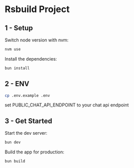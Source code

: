 # Rsbuild Project

## 1 - Setup

Switch node version with nvm:

```bash
nvm use
```

Install the dependencies:

```bash
bun install
```

## 2 - ENV

```bash
cp .env.example .env
```

set PUBLIC_CHAT_API_ENDPOINT to your chat api endpoint

## 3 - Get Started

Start the dev server:

```bash
bun dev
```

Build the app for production:

```bash
bun build
```
